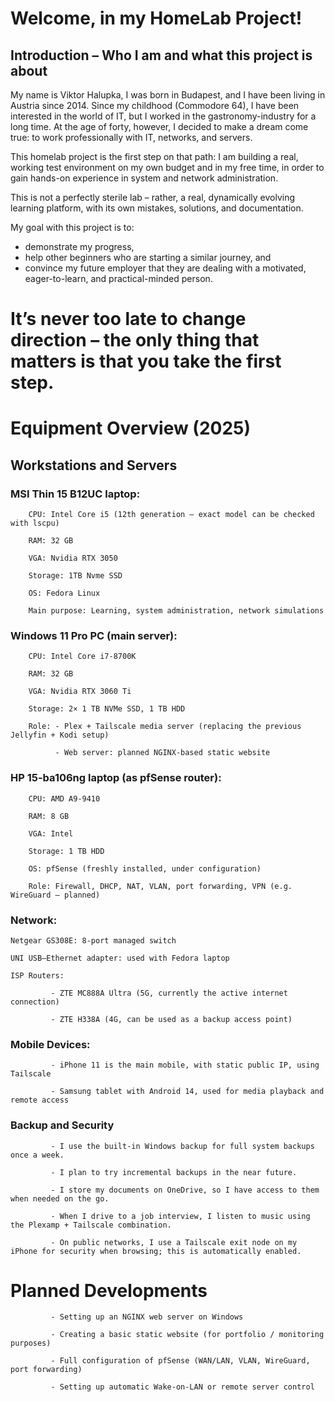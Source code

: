 # Welcome, in my HomeLab Project!

## Introduction – Who I am and what this project is about

My name is Viktor Halupka, I was born in Budapest, and I have been living in Austria since 2014.
Since my childhood (Commodore 64), I have been interested in the world of IT, but I worked in the gastronomy-industry for a long time.
At the age of forty, however, I decided to make a dream come true: to work professionally with IT, networks, and servers.

This homelab project is the first step on that path: I am building a real, working test environment on my own budget and in my free time, in order to gain hands-on experience in system and network administration.

This is not a perfectly sterile lab – rather, a real, dynamically evolving learning platform, with its own mistakes, solutions, and documentation.

My goal with this project is to:
  - demonstrate my progress,
  - help other beginners who are starting a similar journey, and
  - convince my future employer that they are dealing with a motivated, eager-to-learn, and practical-minded person.

# It’s never too late to change direction – the only thing that matters is that you take the first step.

# Equipment Overview (2025)

## Workstations and Servers

### MSI Thin 15 B12UC laptop:

        CPU: Intel Core i5 (12th generation – exact model can be checked with lscpu)

        RAM: 32 GB
        
        VGA: Nvidia RTX 3050

        Storage: 1TB Nvme SSD

        OS: Fedora Linux

        Main purpose: Learning, system administration, network simulations

### Windows 11 Pro PC (main server):

        CPU: Intel Core i7-8700K

        RAM: 32 GB

        VGA: Nvidia RTX 3060 Ti

        Storage: 2× 1 TB NVMe SSD, 1 TB HDD

        Role: - Plex + Tailscale media server (replacing the previous Jellyfin + Kodi setup)

              - Web server: planned NGINX-based static website

### HP 15-ba106ng laptop (as pfSense router):

        CPU: AMD A9-9410

        RAM: 8 GB
        
        VGA: Intel 

        Storage: 1 TB HDD

        OS: pfSense (freshly installed, under configuration)

        Role: Firewall, DHCP, NAT, VLAN, port forwarding, VPN (e.g. WireGuard – planned)


### Network:

    Netgear GS308E: 8-port managed switch

    UNI USB–Ethernet adapter: used with Fedora laptop

    ISP Routers:

             - ZTE MC888A Ultra (5G, currently the active internet connection)

             - ZTE H338A (4G, can be used as a backup access point)

### Mobile Devices:

             - iPhone 11 is the main mobile, with static public IP, using Tailscale

             - Samsung tablet with Android 14, used for media playback and remote access

### Backup and Security

             - I use the built-in Windows backup for full system backups once a week.

             - I plan to try incremental backups in the near future.
 
             - I store my documents on OneDrive, so I have access to them when needed on the go.

             - When I drive to a job interview, I listen to music using the Plexamp + Tailscale combination.

             - On public networks, I use a Tailscale exit node on my iPhone for security when browsing; this is automatically enabled.

# Planned Developments

             - Setting up an NGINX web server on Windows

             - Creating a basic static website (for portfolio / monitoring purposes)

             - Full configuration of pfSense (WAN/LAN, VLAN, WireGuard, port forwarding)

             - Setting up automatic Wake-on-LAN or remote server control
